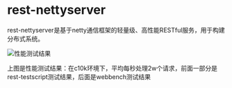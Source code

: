 rest-nettyserver
===============

rest-nettyserver是基于netty通信框架的轻量级、高性能RESTful服务，用于构建分布式系统。

![性能测试结果](https://raw.github.com/langke93/rest-nettyserver/master/doc/img/performance.jpg)

上图是性能测试结果：在c10k环境下，平均每秒处理2w个请求，前面一部分是rest-testscript测试结果，后面是webbench测试结果
